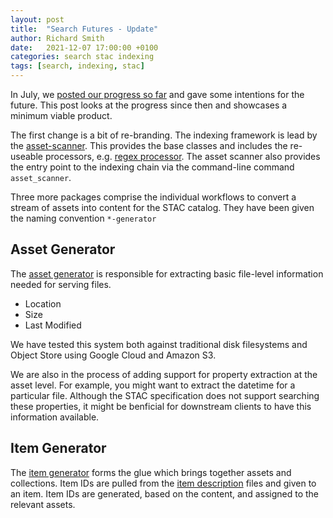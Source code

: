 ```yaml
---
layout: post
title:  "Search Futures - Update"
author: Richard Smith
date:   2021-12-07 17:00:00 +0100
categories: search stac indexing
tags: [search, indexing, stac]
---
```


In July, we [posted our progress so far]() and gave some
intentions for the future. This post looks at the progress since
then and showcases a minimum viable product.

The first change is a bit of re-branding.
The indexing framework is lead by the [asset-scanner]().
This provides the base classes and includes the re-useable
processors, e.g. [regex processor](). The asset scanner also
provides the entry point to the indexing chain
via the command-line command `asset_scanner`.

Three more packages comprise the individual workflows to
convert a stream of assets into content for the STAC catalog.
They have been given the naming convention `*-generator`

## Asset Generator

The [asset generator]() is responsible for extracting
basic file-level information needed for serving files. 
- Location
- Size
- Last Modified

We have tested this system both against traditional disk
filesystems and Object Store using Google Cloud and Amazon S3.

We are also in the process of adding support for property
extraction at the asset level. For example, you might want to 
extract the datetime for a particular file. Although the STAC specification
does not support searching these properties, it might
be benficial for downstream clients to have this information available.

## Item Generator

The [item generator]() forms the glue which brings
together assets and collections. Item IDs are pulled 
from the [item description]() files and given to an item. 
Item IDs are generated, based on the content, and assigned to the relevant assets.

